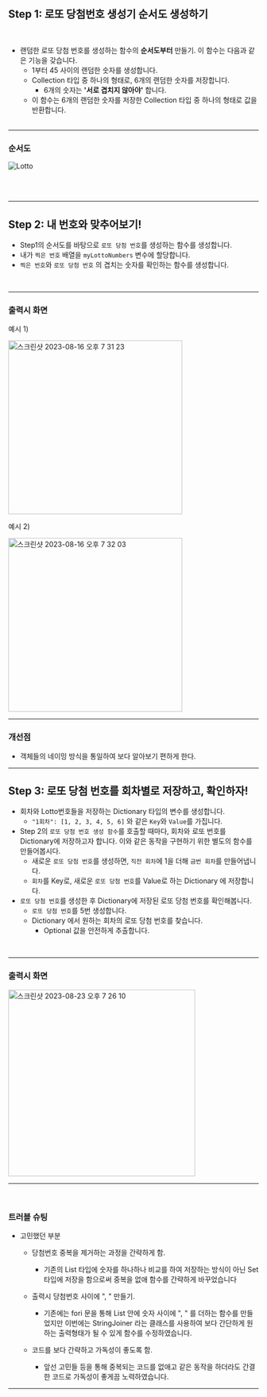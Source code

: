 ## Step 1: 로또 당첨번호 생성기 순서도 생성하기
<br>

- 랜덤한 로또 당첨 번호를 생성하는 함수의 **순서도부터** 만들기. 이 함수는 다음과 같은 기능을 갖습니다.
    - 1부터 45 사이의 랜덤한 숫자를 생성합니다.
    - Collection 타입 중 하나의 형태로, 6개의 랜덤한 숫자를 저장합니다.
        - 6개의 숫자는 **'서로 겹치지 않아야'** 합니다.
    - 이 함수는 6개의 랜덤한 숫자를 저장한 Collection 타입 중 하나의 형태로 값을 반환합니다.
<br><br>

---

### 순서도

![Lotto](https://github.com/minsik321/Java-Workspace/assets/141251335/93ca69bc-8a69-44e4-b5ad-655c7841fac2)

<br><br>

---

## Step 2:  내 번호와 맞추어보기!

- Step1의 순서도를 바탕으로 `로또 당첨 번호`를 생성하는 함수를 생성합니다.
- 내가 `찍은 번호` 배열을 `myLottoNumbers` 변수에 할당합니다.
- `찍은 번호`와 `로또 당첨 번호` 의 겹치는 숫자를 확인하는 함수를 생성합니다.

<br>

---

### 출력시 화면

예시 1)

<img width="350" alt="스크린샷 2023-08-16 오후 7 31 23" src="https://github.com/minsik321/Java-Workspace/assets/141251335/5ee3608e-b042-45da-9761-3639070dc81d">

예시 2)

<img width="350" alt="스크린샷 2023-08-16 오후 7 32 03" src="https://github.com/minsik321/Java-Workspace/assets/141251335/1944c56b-f880-4ee5-8885-fd8993616a98">
<br>

---

### 개선점

- 객체들의 네이밍 방식을 통일하여 보다 알아보기 편하게 한다.

---


## Step 3: 로또 당첨 번호를 회차별로 저장하고, 확인하자!

- 회차와 Lotto번호들을 저장하는 Dictionary 타입의 변수를 생성합니다.
  - `"1회차": [1, 2, 3, 4, 5, 6]` 와 같은 `Key`와 `Value`를 가집니다.
- Step 2의 `로또 당첨 번호 생성 함수`를 호출할 때마다, 회차와 로또 번호를 Dictionary에 저장하고자 합니다. 이와 같은 동작을 구현하기 위한 별도의 함수를 만들어봅시다.
  - 새로운 `로또 당첨 번호`를 생성하면, `직전 회차`에 1을 더해 `금번 회차`를 만들어냅니다.
  - `회차`를 Key로, 새로운 `로또 당첨 번호`를 Value로 하는 Dictionary 에 저장합니다.
- `로또 당첨 번호`를 생성한 후 Dictionary에 저장된 로또 당첨 번호를 확인해봅니다.
  - `로또 당첨 번호`를 5번 생성합니다.
  - Dictionary 에서 원하는 회차의 로또 당첨 번호를 찾습니다.
    - Optional 값을 안전하게 추출합니다.


<br>

---

### 출력시 화면

<img width="376" alt="스크린샷 2023-08-23 오후 7 26 10" src="https://github.com/minsik321/Java-Workspace/assets/141251335/870390ed-2e90-4637-b74d-7641c44209f0">

---
<br>

### 트러블 슈팅
- 고민했던 부분
  - 당첨번호 중복을 제거하는 과정을 간략하게 함.
    - 기존의 List 타입에 숫자를 하나하나 비교를 하여 저장하는 방식이 아닌 Set 타입에 저장을 함으로써 중복을 없애 함수를 간략하게 바꾸었습니다

  - 출력시 당첨번호 사이에 ", " 만들기.
    - 기존에는 fori 문을 통해 List 안에 숫자 사이에 ", " 를 더하는 함수를 만들었지만 이번에는 StringJoiner 라는 클래스를 사용하여 보다 간단하게 원하는 출력형태가 될 수 있게 함수를 수정하였습니다.

  - 코드를 보다 간략하고 가독성이 좋도록 함.
    - 앞선 고민들 등을 통해 중복되는 코드를 없애고 같은 동작을 하더라도 간결한 코드로 가독성이 좋게끔 노력하였습니다.

---

